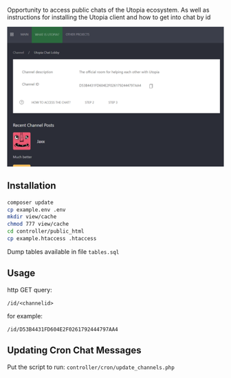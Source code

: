 Opportunity to access public chats of the Utopia ecosystem. As well as instructions for installing the Utopia client and how to get into chat by id

![screenshot](https://github.com/Sagleft/utopia-qr-chat/raw/master/screenshot.png)

## Installation

```bash
composer update
cp example.env .env
mkdir view/cache
chmod 777 view/cache
cd controller/public_html
cp example.htaccess .htaccess
```

Dump tables available in file ```tables.sql```

## Usage

http GET query:

```
/id/<channelid>
```

for example:

```
/id/D53B4431FD604E2F0261792444797AA4
```

## Updating Cron Chat Messages

Put the script to run: ```controller/cron/update_channels.php```
